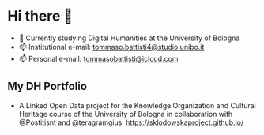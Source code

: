 # Hi there 👋
- 🌱 Currently studying Digital Humanities at the University of Bologna
- 📫 Institutional e-mail: tommaso.battisti4@studio.unibo.it
- 📫 Personal e-mail: tommasobattisti@icloud.com
## My DH Portfolio
- A Linked Open Data project for the Knowledge Organization and Cultural Heritage course of the University of Bologna in collaboration with @Postitisnt and @teragramgius: https://sklodowskaproject.github.io/
